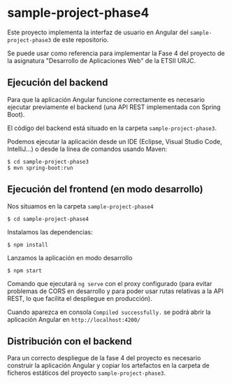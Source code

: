 # sample-project-phase4

Este proyecto implementa la interfaz de usuario en Angular del `sample-project-phase3` de este repositorio. 

Se puede usar como referencia para implementar la Fase 4 del proyecto de la asignatura "Desarrollo de Aplicaciones Web" de la ETSII URJC. 

## Ejecución del backend 

Para que la aplicación Angular funcione correctamente es necesario ejecutar previamente el backend (una API REST implementada con Spring Boot).

El código del backend está situado en la carpeta `sample-project-phase3`.

Podemos ejecutar la aplicación desde un IDE (Eclipse, Visual Studio Code, IntelliJ...) o desde la línea de comandos usando Maven:

```
$ cd sample-project-phase3
$ mvn spring-boot:run
```

## Ejecución del frontend (en modo desarrollo)

Nos situamos en la carpeta `sample-project-phase4`

```
$ cd sample-project-phase4
```

Instalamos las dependencias:

```
$ npm install
```

Lanzamos la aplicación en modo desarrollo

```
$ npm start
```

Comando que ejecutará `ng serve` con el proxy configurado (para evitar problemas de CORS en desarrollo y para poder usar rutas relativas a la API REST, lo que facilita el despliegue en producción).

Cuando aparezca en consola `Compiled successfully.` se podrá abrir la aplicación Angular en `http://localhost:4200/`

## Distribución con el backend

Para un correcto despliegue de la fase 4 del proyecto es necesario construir la aplicación Angular y copiar los artefactos en la carpeta de ficheros estáticos del proyecto `sample-project-phase3`.

